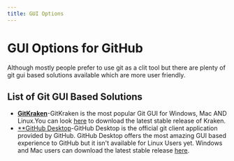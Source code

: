 ```yaml
---
title: GUI Options
---
```

# GUI Options for GitHub

Although mostly people prefer to use git as a clit tool but there are plenty of git gui based solutions available which are more user friendly.

## List of Git GUI Based Solutions

* <a href='https://www.gitkraken.com/' target='_blank' rel='nofollow'>**GitKraken**</a>-GitKraken is the most popular Git GUI for Windows, Mac AND Linux.You can look <a href='https://www.gitkraken.com/' target='_blank' rel='nofollow'>here</a> to download the latest stable release of Kraken.
* <a href='https://desktop.github.com/' target='_blank' rel='nofollow'>**GitHub Desktop</a>-GitHub Desktop is the official git client application provided by GitHub. GitHub Desktop offers the most amazing GUI based experience to GitHub but it isn't available for Linux Users yet. Windows and Mac users can download the latest stable release <a href='https://desktop.github.com/' target='_blank' rel='nofollow'>here</a>.
